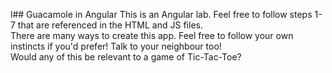 l## Guacamole in Angular
This is an Angular lab. Feel free to follow steps 1-7 that are referenced in the HTML and JS files.<br>
There are many ways to create this app. Feel free to follow your own instincts if you'd prefer! Talk to your neighbour too!
<br>
Would any of this be relevant to a game of Tic-Tac-Toe?
<br>

